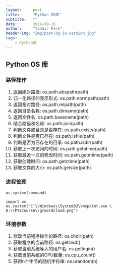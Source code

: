 ```yaml
---
layout:     post
title:      "Python OS库"
subtitle:   ""
date:       2018-09-16
author:     "YanSir Park"
header-img: "img/post-bg-js-version.jpg"
tags:
    - Python库
---
```


## Python OS 库

### 路径操作

1. 返回绝对路径: os.path.abspath(path)
2. 归一化路径的表示形式: os.path.normpath(path)
3. 返回相对路径: os.path.relpath(path)
4. 返回目录名称: os.path.dirname(path)
5. 返回文件名: os.path.basename(path)
6. 结合路径和名称: os.path.join(path)
7. 判断文件或目录是否存在: os.path.exists(path)
8. 判断文件是否已存在: os.path.isfile(path)
9. 判断是否为已存在的目录: os.path.isdir(path)
10. 获取上一次访问的时间: os.path.getatime(path)
11. 获取最近一次的修改时间: os.path.getmtime(path)
12. 获取创建时间: os.path.getctime(path)
13. 获取文件的大小: os.path.getsize(path)

### 进程管理

```
os.system(command)
```

```
import os
os.system("C:\\Windows\\System32\\mspaint.exe \
D:\\PYECourse\\grwordcloud.png")
```	

### 环境参数

1. 修改当前程序操作的路径: os.chdir(path)
2. 获取程序的当前路径: os.getcwd()
3. 获取当前系统等入的用户名: os.getlogin()
4. 获取当前系统的CPU数量: os.cpu_count()
5. 获得n个字节的随机字符串: os.urandom(n)


